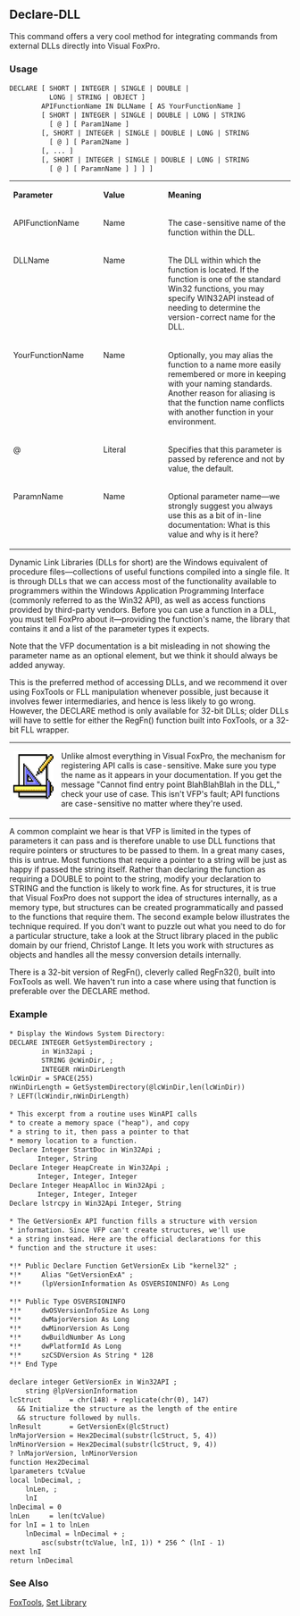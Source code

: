 ## Declare-DLL

This command offers a very cool method for integrating commands from external DLLs directly into Visual FoxPro.

### Usage

```foxpro
DECLARE [ SHORT | INTEGER | SINGLE | DOUBLE |
          LONG | STRING | OBJECT ]
        APIFunctionName IN DLLName [ AS YourFunctionName ]
        [ SHORT | INTEGER | SINGLE | DOUBLE | LONG | STRING
          [ @ ] [ Param1Name ]
        [, SHORT | INTEGER | SINGLE | DOUBLE | LONG | STRING
          [ @ ] [ Param2Name ]
        [, ... ]
        [, SHORT | INTEGER | SINGLE | DOUBLE | LONG | STRING
          [ @ ] [ ParamnName ] ] ] ]
```
<table>
<tr>
  <td width="32%" valign="top">
  <p><b>Parameter</b></p>
  </td>
  <td width="23%" valign="top">
  <p><b>Value</b></p>
  </td>
  <td width="45%" valign="top">
  <p><b>Meaning</b></p>
  </td>
 </tr>
<tr>
  <td width="32%" valign="top">
  <p>APIFunctionName</p>
  </td>
  <td width="23%" valign="top">
  <p>Name</p>
  </td>
  <td width="45%" valign="top">
  <p>The case-sensitive name of the function within the DLL.</p>
  </td>
 </tr>
<tr>
  <td width="32%" valign="top">
  <p>DLLName</p>
  </td>
  <td width="23%" valign="top">
  <p>Name</p>
  </td>
  <td width="45%" valign="top">
  <p>The DLL within which the function is located. If the function is one of the standard Win32 functions, you may specify WIN32API instead of needing to determine the version-correct name for the DLL.</p>
  </td>
 </tr>
<tr>
  <td width="32%" valign="top">
  <p>YourFunctionName</p>
  </td>
  <td width="23%" valign="top">
  <p>Name</p>
  </td>
  <td width="45%" valign="top">
  <p>Optionally, you may alias the function to a name more easily remembered or more in keeping with your naming standards. Another reason for aliasing is that the function name conflicts with another function in your environment.</p>
  </td>
 </tr>
<tr>
  <td width="32%" valign="top">
  <p>@</p>
  </td>
  <td width="23%" valign="top">
  <p>Literal</p>
  </td>
  <td width="45%" valign="top">
  <p>Specifies that this parameter is passed by reference and not by value, the default.</p>
  </td>
 </tr>
<tr>
  <td width="32%" valign="top">
  <p>Param<i>n</i>Name</p>
  </td>
  <td width="23%" valign="top">
  <p>Name</p>
  </td>
  <td width="45%" valign="top">
  <p>Optional parameter name&mdash;we strongly suggest you always use this as a bit of in-line documentation: What is this value and why is it here?</p>
  </td>
 </tr>
</table>

Dynamic Link Libraries (DLLs for short) are the Windows equivalent of procedure files&mdash;collections of useful functions compiled into a single file. It is through DLLs that we can access most of the functionality available to programmers within the Windows Application Programming Interface (commonly referred to as the Win32 API), as well as access functions provided by third-party vendors. Before you can use a function in a DLL, you must tell FoxPro about it&mdash;providing the function's name, the library that contains it and a list of the parameter types it expects.

Note that the VFP documentation is a bit misleading in not showing the parameter name as an optional element, but we think it should always be added anyway.

This is the preferred method of accessing DLLs, and we recommend it over using FoxTools or FLL manipulation whenever possible, just because it involves fewer intermediaries, and hence is less likely to go wrong. However, the DECLARE method is only available for 32-bit DLLs; older DLLs will have to settle for either the RegFn() function built into FoxTools, or a 32-bit FLL wrapper.

<table>
<tr>
  <td width="17%" valign="top">
<p><img width="87" height="88" src="design.gif">
  </td>
  <td width="83%">
  <p>Unlike almost everything in Visual FoxPro, the mechanism for registering API calls is case-sensitive. Make sure you type the name as it appears in your documentation. If you get the message &quot;Cannot find entry point BlahBlahBlah in the DLL,&quot; check your use of case. This isn't VFP's fault; API functions are case-sensitive no matter where they're used.</p>
  </td>
 </tr>
</table>

A common complaint we hear is that VFP is limited in the types of parameters it can pass and is therefore unable to use DLL functions that require pointers or structures to be passed to them. In a great many cases, this is untrue. Most functions that require a pointer to a string will be just as happy if passed the string itself. Rather than declaring the function as requiring a DOUBLE to point to the string, modify your declaration to STRING and the function is likely to work fine. As for structures, it is true that Visual FoxPro does not support the idea of structures internally, as a memory type, but structures can be created programmatically and passed to the functions that require them. The second example below illustrates the technique required. If you don't want to puzzle out what you need to do for a particular structure, take a look at the Struct library placed in the public domain by our friend, Christof Lange. It lets you work with structures as objects and handles all the messy conversion details internally.

There is a 32-bit version of RegFn(), cleverly called RegFn32(), built into FoxTools as well. We haven't run into a case where using that function is preferable over the DECLARE method.

### Example

```foxpro
* Display the Windows System Directory:
DECLARE INTEGER GetSystemDirectory ;
        in Win32api ;
        STRING @cWinDir, ;
        INTEGER nWinDirLength
lcWinDir = SPACE(255)
nWinDirLength = GetSystemDirectory(@lcWinDir,len(lcWinDir))
? LEFT(lcWindir,nWinDirLength)

* This excerpt from a routine uses WinAPI calls
* to create a memory space ("heap"), and copy
* a string to it, then pass a pointer to that
* memory location to a function.
Declare Integer StartDoc in Win32Api ;
       Integer, String
Declare Integer HeapCreate in Win32Api ;
       Integer, Integer, Integer
Declare Integer HeapAlloc in Win32Api ;
       Integer, Integer, Integer
Declare lstrcpy in Win32Api Integer, String

* The GetVersionEx API function fills a structure with version
* information. Since VFP can't create structures, we'll use
* a string instead. Here are the official declarations for this
* function and the structure it uses:

*!* Public Declare Function GetVersionEx Lib "kernel32" ;
*!*     Alias "GetVersionExA" ;
*!*     (lpVersionInformation As OSVERSIONINFO) As Long

*!* Public Type OSVERSIONINFO
*!*     dwOSVersionInfoSize As Long
*!*     dwMajorVersion As Long
*!*     dwMinorVersion As Long
*!*     dwBuildNumber As Long
*!*     dwPlatformId As Long
*!*     szCSDVersion As String * 128
*!* End Type

declare integer GetVersionEx in Win32API ;
    string @lpVersionInformation
lcStruct       = chr(148) + replicate(chr(0), 147)
  && Initialize the structure as the length of the entire
  && structure followed by nulls.
lnResult       = GetVersionEx(@lcStruct)
lnMajorVersion = Hex2Decimal(substr(lcStruct, 5, 4))
lnMinorVersion = Hex2Decimal(substr(lcStruct, 9, 4))
? lnMajorVersion, lnMinorVersion
function Hex2Decimal
lparameters tcValue
local lnDecimal, ;
    lnLen, ;
    lnI
lnDecimal = 0
lnLen     = len(tcValue)
for lnI = 1 to lnLen
    lnDecimal = lnDecimal + ;
        asc(substr(tcValue, lnI, 1)) * 256 ^ (lnI - 1)
next lnI
return lnDecimal
```
### See Also

[FoxTools](s4g450.md), [Set Library](s4g232.md)